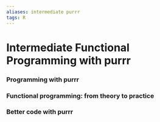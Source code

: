 ```yaml
---
aliases: intermediate purrr
tags: R
---
```


# Intermediate Functional Programming with purrr

### Programming with purrr

### Functional programming: from theory to practice

### Better code with purrr
